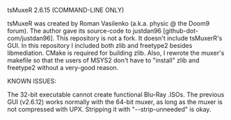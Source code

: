 tsMuxeR 2.6.15 (COMMAND-LINE ONLY)

tsMuxeR was created by Roman Vasilenko (a.k.a. physic @ the Doom9 forum).
The author gave its source-code to justdan96 [github-dot-com/justdan96].
This repository is not a fork. It doesn't include tsMuxerR's GUI.
In this repository I included both zlib and freetype2 besides libmediation.
CMake is required for building zlib.
Also, I rewrote the muxer's makefile so that the users of MSYS2 don't have to "install" zlib and freetype2 without a very-good reason.

KNOWN ISSUES:

The 32-bit executable cannot create functional Blu-Ray .ISOs.
The previous GUI (v2.6.12) works normally with the 64-bit muxer, as long as the muxer is not compressed with UPX. Stripping it with "--strip-unneeded" is okay.